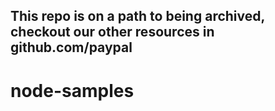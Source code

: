 <h2>This repo is on a path to being archived, checkout our other resources in github.com/paypal</h2>

# node-samples

